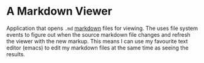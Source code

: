A Markdown Viewer
=================

Application that opens `.md`
[markdown](http://daringfireball.net/projects/markdown/) files for
viewing. The uses file system events to figure out when the source
markdown file changes and refresh the viewer with the new markup. This
means I can use my favourite text editor (emacs) to edit my markdown
files at the same time as seeing the results.
